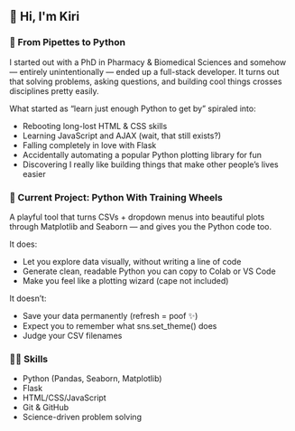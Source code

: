 ## 👋 Hi, I'm Kiri

### 🔬 From Pipettes to Python
I started out with a PhD in Pharmacy & Biomedical Sciences and somehow — entirely unintentionally — ended up a full-stack developer. It turns out that solving problems, asking questions, and building cool things crosses disciplines pretty easily.

What started as “learn just enough Python to get by” spiraled into:
- Rebooting long-lost HTML & CSS skills
- Learning JavaScript and AJAX (wait, that still exists?)
- Falling completely in love with Flask
- Accidentally automating a popular Python plotting library for fun
- Discovering I really like building things that make other people’s lives easier

### 🎨 Current Project: Python With Training Wheels
A playful tool that turns CSVs + dropdown menus into beautiful plots through Matplotlib and Seaborn — and gives you the Python code too.

It does:
- Let you explore data visually, without writing a line of code
- Generate clean, readable Python you can copy to Colab or VS Code
- Make you feel like a plotting wizard (cape not included)

It doesn’t:
- Save your data permanently (refresh = poof ✨)
- Expect you to remember what sns.set_theme() does
- Judge your CSV filenames

### 🤹‍♀️ Skills
- Python (Pandas, Seaborn, Matplotlib)
- Flask
- HTML/CSS/JavaScript
- Git & GitHub
- Science-driven problem solving


